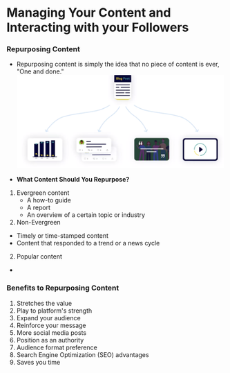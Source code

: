 # Managing Your Content and Interacting with your Followers

### Repurposing Content

- Repurposing content is simply the idea that no piece of content is ever, "One and done."
  ![repurpose](repurpose.png)

* **What Content Should You Repurpose?**

1. Evergreen content
   - A how-to guide
   - A report
   - An overview of a certain topic or industry
2. Non-Evergreen

- Timely or time-stamped content
- Content that responded to a trend or a news cycle

2. Popular content

-

### Benefits to Repurposing Content

1. Stretches the value
2. Play to platform's strength
3. Expand your audience
4. Reinforce your message
5. More social media posts
6. Position as an authority
7. Audience format preference
8. Search Engine Optimization (SEO) advantages
9. Saves you time
